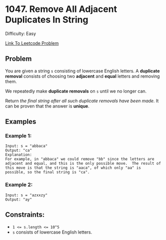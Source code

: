 # 1047. Remove All Adjacent Duplicates In String
Difficulty: Easy

[Link To Leetcode Problem](https://leetcode.com/problems/remove-all-adjacent-duplicates-in-string/)

## Problem
You are given a string `s` consisting of lowercase English letters. A **duplicate removal** consists of choosing two **adjacent** and **equal** letters and removing them.

We repeatedly make **duplicate removals** on `s` until we no longer can.

Return *the final string after all such duplicate removals have been made.* It can be proven that the answer is **unique**.

## Examples
### Example 1:
```
Input: s = "abbaca"
Output: "ca"
Explanation: 
For example, in "abbaca" we could remove "bb" since the letters are adjacent and equal, and this is the only possible move.  The result of this move is that the string is "aaca", of which only "aa" is possible, so the final string is "ca".
```
### Example 2:
```
Input: s = "azxxzy"
Output: "ay"
```

## Constraints:
- `1 <= s.length <= 10^5`
- `s` consists of lowercase English letters.